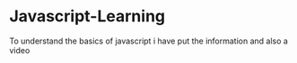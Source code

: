 # Javascript-Learning
To understand the basics of javascript i have put the information and also a video

